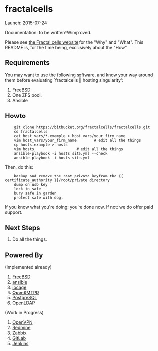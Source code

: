 # fractalcells

Launch: 2015-07-24

Documentation: to be written^Wimproved.

Please see [the Fractal cells website](http://www.fractalcells.com) for the "Why" and "What".
This README is, for the time being, exclusively about the "How"

## Requirements

You may want to use the following software, and know your way around them before evaluating
`fractalcells || hosting singularity':

1. FreeBSD
1. One ZFS pool.
1. Ansible

## Howto

```
    git clone https://bitbucket.org/fractalcells/fractalcells.git
    cd fractalcells
    cat host_vars/*.example > host_vars/your_firm_name
    vim host_vars/your_firm_name 		# edit all the things
    cp hosts.example > hosts
    vim hosts 					# edit all the things
    ansible-playbook -i hosts site.yml --check
    ansible-playbook -i hosts site.yml
```
Then, do this:

```
    backup and remove the root private keyfrom the {{ certificate_authority }}/root/private directory
    dump on usb key
    lock in safe
    bury safe in garden
    protect safe with dog.
```

If you know what you're doing: you're done now.
If not: we do offer paid support.


## Next Steps

1. Do all the things.

## Powered By

(Implemented already)

1. [FreeBSD](https://www.freebsd.org)
1. [ansible](https://www.ansible.com)
1. [iocage](https://github.com/pannon/iocage)
1. [OpenSMTPD](https://www.opensmtpd.org)
1. [PostgreSQL](https://www.postgresql.org)
1. [OpenLDAP](https://www.openldap.org)

(Work in Progress)

1. [OpenVPN](https://www.openvpn.org)
1. [Redmine](https://www.redmine.org)
1. [Zabbix](https://www.zabbix.org)
1. [GitLab](https://www.gitlab.org)
1. [Jenkins](https://www.jenkins-ci.org)

